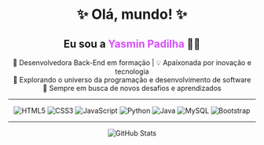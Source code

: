 <h1 align="center">✨ Olá, mundo! ✨</h1>
<h2 align="center">Eu sou a <span style="color:#d94eff">Yasmin Padilha</span> 👩‍💻</h2>

<p align="center">
  🌟 Desenvolvedora Back-End em formação | 💡 Apaixonada por inovação e tecnologia<br>
  🚀 Explorando o universo da programação e desenvolvimento de software<br>
  🎯 Sempre em busca de novos desafios e aprendizados
</p>

---

<p align="center">
  <img src="https://img.shields.io/badge/HTML5-%23E34F26?style=for-the-badge&logo=html5&logoColor=white" alt="HTML5"/>
  <img src="https://img.shields.io/badge/CSS3-%231572B6?style=for-the-badge&logo=css3&logoColor=white" alt="CSS3"/>
  <img src="https://img.shields.io/badge/JavaScript-%23F7DF1E?style=for-the-badge&logo=javascript&logoColor=black" alt="JavaScript"/>
  <img src="https://img.shields.io/badge/Python-%233776AB?style=for-the-badge&logo=python&logoColor=white" alt="Python"/>
  <img src="https://img.shields.io/badge/Java-%23ED8B00?style=for-the-badge&logo=java&logoColor=white" alt="Java"/>
  <img src="https://img.shields.io/badge/MySQL-%234479A1?style=for-the-badge&logo=mysql&logoColor=white" alt="MySQL"/>
  <img src="https://img.shields.io/badge/Bootstrap-%237952B3?style=for-the-badge&logo=bootstrap&logoColor=white" alt="Bootstrap"/>
</p>

---

<p align="center">
  <img src="https://github-readme-stats.vercel.app/api?username=yaspadilha&show_icons=true&theme=tokyonight" alt="GitHub Stats"/>
</p>
